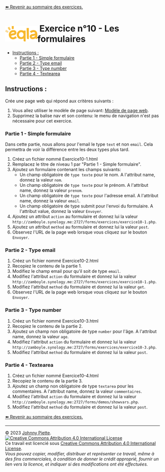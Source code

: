 
[:arrow_left: Revenir au sommaire des exercices.](/Exercices/README.md#exercices)
<h1 id="exercice10" style="display: flex; align-items: center; justify-content: center;">
    <img src="/Images/Eqla.png" style="height:50px" alt="Logo d'Eqla">
    &nbsp;Exercice n°10 - Les formulaires
</h1>


<!-- @import "[TOC]" {cmd="toc" depthFrom=1 depthTo=6 orderedList=false} -->

<!-- code_chunk_output -->

- [Instructions :](#instructions-)
  - [Partie 1 - Simple formulaire](#partie-1---simple-formulaire)
  - [Partie 2 - Type email](#partie-2---type-email)
  - [Partie 3 - Type number](#partie-3---type-number)
  - [Partie 4 - Textearea](#partie-4---textearea)

<!-- /code_chunk_output -->

## Instructions :

Crée une page web qui répond aux critères suivants :

1. Vous allez utiliser le modèle de page suivant: [Modèle de page web](https://raw.githubusercontent.com/ZamBoyle/Eqla_HTML/master/Exercices/template.html).
2. Supprimez la balise nav et son contenu: le menu de navigation n'est pas nécessaire pour cet exercice.

### Partie 1 - Simple formulaire

Dans cette partie, nous allons pour l'email le type `text` et non `email`. Cela permettra de voir la différence entre les deux types plus tard.

1. Créez un fichier nommé Exercice10-1.html
2. Remplacez le titre de niveau 1 par "Partie 1 - Simple formulaire".
3. Ajoutez un formulaire contenant les champs suivants:
    - Un champ obligatoire de `type texte` pour le nom. A l'attribut name, donnez la valeur `nom`.
    - Un champ obligatoire de `type texte` pour le prénom. A l'attribut name, donnez la valeur `prenom`.
    - Un champ obligatoire de `type texte` pour l'adresse email. A l'attribut name, donnez la valeur `email`.
    - Un champ obligatoire de type submit pour l'envoi du formulaire. A l'attribut value, donnez la valeur `Envoyer`.
4. Ajoutez un attribut `action` au formulaire et donnez lui la valeur `http://zamboyle.synology.me:2727/forms/exercices/exercice10-1.php`.
5. Ajoutez un attribut `method` au formulaire et donnez lui la valeur `post`.
6. Observez l'URL de la page web lorsque vous cliquez sur le bouton `Envoyer`.

### Partie 2 - Type email

1. Créez un fichier nommé Exercice10-2.html
2. Recopiez le contenu de la partie 1.
3. Modifiez le champ email pour qu'il soit de type `email`.
4. Modifiez l'attribut `action` du formulaire et donnez lui la valeur `http://zamboyle.synology.me:2727/forms/exercices/exercice10-1.php`.
5. Modifiez l'attribut `method` du formulaire et donnez lui la valeur `get`.
6. Observez l'URL de la page web lorsque vous cliquez sur le bouton `Envoyer`.

### Partie 3 - Type number

1. Créez un fichier nommé Exercice10-3.html
2. Recopiez le contenu de la partie 2.
3. Ajoutez un champ non obligatoire de type `number` pour l'âge. A l'attribut name, donnez la valeur `age`.
4. Modifiez l'attribut `action` du formulaire et donnez lui la valeur `http://zamboyle.synology.me:2727/forms/exercices/exercice10-3.php`.
5. Modifiez l'attribut `method` du formulaire et donnez lui la valeur `post`.

### Partie 4 - Textearea

1. Créez un fichier nommé Exercice10-4.html
2. Recopiez le contenu de la partie 3.
3. Ajoutez un champ non obligatoire de type `textarea` pour les commentaires. A l'attribut name, donnez la valeur `commentaires`.
4. Modifiez l'attribut `action` du formulaire et donnez lui la valeur `http://zamboyle.synology.me:2727/forms/demos/showvars.php`.
5. Modifiez l'attribut `method` du formulaire et donnez lui la valeur `post`.


<!-- ## Correction
 Comparez le rendu de votre page avec la page web suivante: [Correction Exercie9](http://zamboyle.github.io/htmlpreview/?https://github.com/ZamBoyle/Eqla_HTML/blob/master/Exercices/Corrections/pages/Exercice9.html). -->

[:arrow_left: Revenir au sommaire des exercices.](/Exercices/README.md#exercices)

---
&copy; 2023 [Johnny Piette](https://github.com/ZamBoyle).  
[![Creative Commons Attribution 4.0 International License](https://i.creativecommons.org/l/by/4.0/88x31.png)](https://creativecommons.org/licenses/by/4.0/)  
Ce travail est licencié sous [Creative Commons Attribution 4.0 International License](https://creativecommons.org/licenses/by/4.0/).   
_Vous pouvez copier, modifier, distribuer et représenter ce travail, même à des fins commerciales, à condition de donner le crédit approprié, fournir un lien vers la licence, et indiquer si des modifications ont été effectuées._
